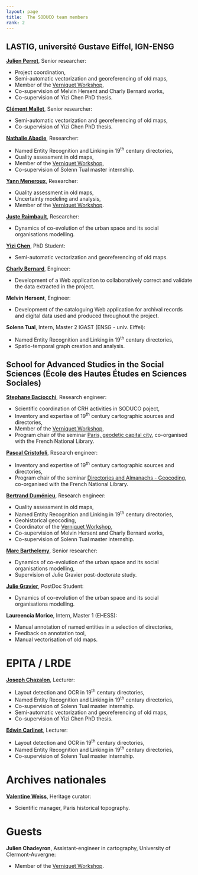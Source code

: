 ```yaml
---
layout: page
title:  The SODUCO team members
rank: 2
---
```


## LASTIG, université Gustave Eiffel, IGN-ENSG

**[Julien Perret](https://www.umr-lastig.fr/julien-perret/)**, Senior researcher:
* Project coordination,
* Semi-automatic vectorization and georeferencing of old maps,
* Member of the [Verniquet Workshop](/verniquet_workshop/),
* Co-supervision of Melvin Hersent and Charly Bernard works, 
* Co-supervision of Yizi Chen PhD thesis.  

**[Clément Mallet](https://www.umr-lastig.fr/clement-mallet/)**, Senior researcher:
* Semi-automatic vectorization and georeferencing of old maps,
* Co-supervision of Yizi Chen PhD thesis. 

**[Nathalie Abadie](https://www.umr-lastig.fr/nathalie-abadie/)**, Researcher:
* Named Entity Recognition and Linking in 19<sup>th</sup> century directories,
* Quality assessment in old maps,
* Member of the [Verniquet Workshop](/verniquet_workshop/),
* Co-supervision of Solenn Tual master internship.  

**[Yann Meneroux](https://www.researchgate.net/profile/Yann-Meneroux)**, Researcher:
* Quality assessment in old maps,
* Uncertainty modeling and analysis,
* Member of the [Verniquet Workshop](/verniquet_workshop/).

**[Juste Raimbault](https://scholar.google.fr/citations?user=zoioGw4AAAAJ&hl=fr)**, Researcher:
* Dynamics of co-evolution of the urban space and its social organisations modelling. 

**[Yizi Chen](https://www.umr-lastig.fr/yizi-chen/)**, PhD Student:
* Semi-automatic vectorization and georeferencing of old maps.

**[Charly Bernard](https://www.umr-lastig.fr/charly-bernard/)**, Engineer:
*  Development of a Web application to collaboratively correct and validate the data extracted in the project.

**Melvin Hersent**, Engineer:
*  Development of the cataloguing Web application for archival records and digital data used and produced throughout the project.

**Solenn Tual**, Intern, Master 2 IGAST (ENSG - univ. Eiffel):
*  Named Entity Recognition and Linking in 19<sup>th</sup> century directories,
*  Spatio-temporal graph creation and analysis.


## School for Advanced Studies in the Social Sciences (École des Hautes Études en Sciences Sociales)

**[Stephane Baciocchi](http://ladehis.ehess.fr/index.php?604)**, Research engineer:
* Scientific coordination of CRH activities in SODUCO poject,
* Inventory and expertise of 19<sup>th</sup> century cartographic sources and directories,
* Member of the [Verniquet Workshop](/verniquet_workshop/),
* Program chair of the seminar [Paris, geodetic capital city](/soduco_bnf_seminars/), co-organised with the French National Library.  

**[Pascal Cristofoli](http://crh.ehess.fr/index.php?602)**, Research engineer:
* Inventory and expertise of 19<sup>th</sup> century cartographic sources and directories,
* Program chair of the seminar [Directories and Almanachs - Geocoding](/soduco_bnf_seminars/), co-organised with the French National Library.   

**[Bertrand Duménieu](http://crh.ehess.fr/index.php?5206)**, Research engineer:
* Quality assessment in old maps,
* Named Entity Recognition and Linking in 19<sup>th</sup> century directories,
* Geohistorical geocoding,
* Coordinator of the [Verniquet Workshop](/verniquet_workshop/),
* Co-supervision of Melvin Hersent and Charly Bernard works,
* Co-supervision of Solenn Tual master internship. 

**[Marc Barthelemy](http://cams.ehess.fr/marc-barthelemy/)**, Senior researcher:
* Dynamics of co-evolution of the urban space and its social organisations modelling,
* Supervision of Julie Gravier post-doctorate study. 

**[Julie Gravier](http://cams.ehess.fr/doctorants-et-post-doctorants/)**, PostDoc Student:
* Dynamics of co-evolution of the urban space and its social organisations modelling. 

**Laureencia Morice**, Intern, Master 1 (EHESS):
*  Manual annotation of named entities in a selection of directories,
*  Feedback on annotation tool,
*  Manual vectorisation of old maps.

# EPITA / LRDE

**[Joseph Chazalon](http://crh.ehess.fr/index.php?5206)**, Lecturer:
* Layout detection and OCR in 19<sup>th</sup> century directories,
* Named Entity Recognition and Linking in 19<sup>th</sup> century directories,
* Co-supervision of Solenn Tual master internship.  
* Semi-automatic vectorization and georeferencing of old maps,
* Co-supervision of Yizi Chen PhD thesis. 

**[Edwin Carlinet](http://cams.ehess.fr/marc-barthelemy/)**, Lecturer:
* Layout detection and OCR in 19<sup>th</sup> century directories,
* Named Entity Recognition and Linking in 19<sup>th</sup> century directories,
* Co-supervision of Solenn Tual master internship.  

# Archives nationales

**[Valentine Weiss](https://www.chartes.psl.eu/fr/valentine-weiss)**, Heritage curator:
* Scientific manager, Paris historical topography. 

# Guests

**Julien Chadeyron**, Assistant-engineer in cartography, University of Clermont-Auvergne:
* Member of the [Verniquet Workshop](/verniquet_workshop/).




